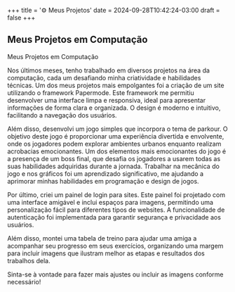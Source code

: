 +++
title = '⚙️ Meus Projetos'
date = 2024-09-28T10:42:24-03:00
draft = false
+++

## Meus Projetos em Computação

Meus Projetos em Computação

Nos últimos meses, tenho trabalhado em diversos projetos na área da computação, cada um desafiando minha criatividade e habilidades técnicas. Um dos meus projetos mais empolgantes foi a criação de um site utilizando o framework Papermode. Este framework me permitiu desenvolver uma interface limpa e responsiva, ideal para apresentar informações de forma clara e organizada. O design é moderno e intuitivo, facilitando a navegação dos usuários.

Além disso, desenvolvi um jogo simples que incorpora o tema de parkour. O objetivo deste jogo é proporcionar uma experiência divertida e envolvente, onde os jogadores podem explorar ambientes urbanos enquanto realizam acrobacias emocionantes. Um dos elementos mais emocionantes do jogo é a presença de um boss final, que desafia os jogadores a usarem todas as suas habilidades adquiridas durante a jornada. Trabalhar na mecânica do jogo e nos gráficos foi um aprendizado significativo, me ajudando a aprimorar minhas habilidades em programação e design de jogos.

Por último, criei um painel de login para sites. Este painel foi projetado com uma interface amigável e inclui espaços para imagens, permitindo uma personalização fácil para diferentes tipos de websites. A funcionalidade de autenticação foi implementada para garantir segurança e privacidade aos usuários.

Além disso, montei uma tabela de treino para ajudar uma amiga a acompanhar seu progresso em seus exercícios, organizando uma margem para incluir imagens que ilustram melhor as etapas e resultados dos trabalhos dela.

Sinta-se à vontade para fazer mais ajustes ou incluir as imagens conforme necessário!